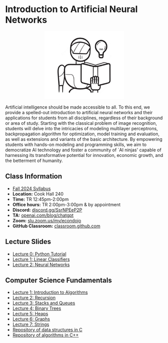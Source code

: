 # Introduction to Artificial Neural Networks

<p align="center">
  <img src="e6930.jpg" alt="awww" width="50%" height="50%">
</p>

Artificial intelligence should be made accessible to all. To this end, we provide a spelled-out introduction to artificial neural networks and their applications for students from all disciplines, regardless of their background or area of study. Starting with the classical problem of image recognition, students will delve into the intricacies of modeling multilayer perceptrons, backpropagation algorithm for optimization, model training and evaluation, as well as extensions and variants of the basic architecture. By empowering students with hands-on modeling and programming skills, we aim to democratize AI technology and foster a community of `AI ninjas' capable of harnessing its transformative potential for innovation, economic growth, and the betterment of humanity.

## Class Information

* [Fall 2024 Syllabus](/pdf/E6930syllabus.pdf)
* **Location:** Cook Hall 240
* **Time:** TR 12:45pm-2:00pm
* **Office hours:** TR 2:00pm-3:00pm & by appointment
* **Discord:** [discord.gg/SsrNPEeP2P](https://discord.gg/SsrNPEeP2P)
* **TA:** [openai.com/blog/chatgpt](https://openai.com/blog/chatgpt)
* **Zoom:** [slu.zoom.us/my/econdojo](https://slu.zoom.us/my/econdojo)
* **GitHub Classroom:** [classroom.github.com](https://classroom.github.com)

## Lecture Slides

* [Lecture 0: Python Tutorial](/pdf/NNslides0.pdf)
* [Lecture 1: Linear Classifiers](/pdf/NNslides1.pdf)
* [Lecture 2: Neural Networks](/pdf/NNslides2.pdf)

## Computer Science Fundamentals

* [Lecture 1: Introduction to Algorithms](/pdf/Ch1_IntroToAlgorithms.pdf)
* [Lecture 2: Recursion](/pdf/Ch2_Recursion.pdf)
* [Lecture 3: Stacks and Queues](/pdf/Ch3_StacksAndQueues.pdf)
* [Lecture 4: Binary Trees](/pdf/Ch4_BinaryTrees.pdf)
* [Lecture 5: Heaps](/pdf/Ch5_Heaps.pdf)
* [Lecture 6: Graphs](/pdf/Ch6_Graphs.pdf)
* [Lecture 7: Strings](/pdf/Ch7_Strings.pdf)
* [Repository of data structures in C](https://github.com/econdojo/c-data-struct)
* [Repository of algorithms in C++](https://github.com/econdojo/cpp-algo)
